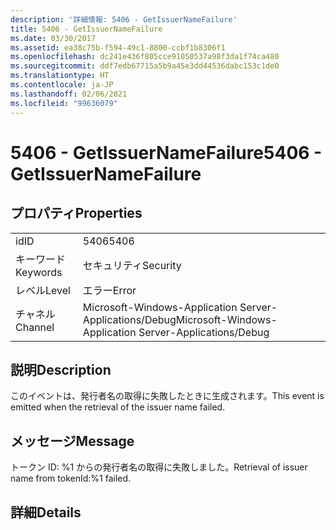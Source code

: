 ```yaml
---
description: '詳細情報: 5406 - GetIssuerNameFailure'
title: 5406 - GetIssuerNameFailure
ms.date: 03/30/2017
ms.assetid: ea38c75b-f594-49c1-8800-ccbf1b8306f1
ms.openlocfilehash: dc241e436f805cce91050537a98f3da1f74ca480
ms.sourcegitcommit: ddf7edb67715a5b9a45e3dd44536dabc153c1de0
ms.translationtype: HT
ms.contentlocale: ja-JP
ms.lasthandoff: 02/06/2021
ms.locfileid: "99636079"
---
```

# <a name="5406---getissuernamefailure"></a><span data-ttu-id="5687d-103">5406 - GetIssuerNameFailure</span><span class="sxs-lookup"><span data-stu-id="5687d-103">5406 - GetIssuerNameFailure</span></span>

## <a name="properties"></a><span data-ttu-id="5687d-104">プロパティ</span><span class="sxs-lookup"><span data-stu-id="5687d-104">Properties</span></span>  
  
|||  
|-|-|  
|<span data-ttu-id="5687d-105">id</span><span class="sxs-lookup"><span data-stu-id="5687d-105">ID</span></span>|<span data-ttu-id="5687d-106">5406</span><span class="sxs-lookup"><span data-stu-id="5687d-106">5406</span></span>|  
|<span data-ttu-id="5687d-107">キーワード</span><span class="sxs-lookup"><span data-stu-id="5687d-107">Keywords</span></span>|<span data-ttu-id="5687d-108">セキュリティ</span><span class="sxs-lookup"><span data-stu-id="5687d-108">Security</span></span>|  
|<span data-ttu-id="5687d-109">レベル</span><span class="sxs-lookup"><span data-stu-id="5687d-109">Level</span></span>|<span data-ttu-id="5687d-110">エラー</span><span class="sxs-lookup"><span data-stu-id="5687d-110">Error</span></span>|  
|<span data-ttu-id="5687d-111">チャネル</span><span class="sxs-lookup"><span data-stu-id="5687d-111">Channel</span></span>|<span data-ttu-id="5687d-112">Microsoft-Windows-Application Server-Applications/Debug</span><span class="sxs-lookup"><span data-stu-id="5687d-112">Microsoft-Windows-Application Server-Applications/Debug</span></span>|  
  
## <a name="description"></a><span data-ttu-id="5687d-113">説明</span><span class="sxs-lookup"><span data-stu-id="5687d-113">Description</span></span>  

 <span data-ttu-id="5687d-114">このイベントは、発行者名の取得に失敗したときに生成されます。</span><span class="sxs-lookup"><span data-stu-id="5687d-114">This event is emitted when the retrieval of the issuer name failed.</span></span>  
  
## <a name="message"></a><span data-ttu-id="5687d-115">メッセージ</span><span class="sxs-lookup"><span data-stu-id="5687d-115">Message</span></span>  

 <span data-ttu-id="5687d-116">トークン ID: %1 からの発行者名の取得に失敗しました。</span><span class="sxs-lookup"><span data-stu-id="5687d-116">Retrieval of issuer name from tokenId:%1 failed.</span></span>  
  
## <a name="details"></a><span data-ttu-id="5687d-117">詳細</span><span class="sxs-lookup"><span data-stu-id="5687d-117">Details</span></span>

